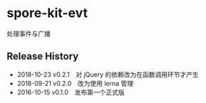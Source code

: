 # spore-kit-evt

处理事件与广播

## Release History

* 2018-10-23 v0.2.1 对 jQuery 的依赖改为在函数调用环节才产生
* 2018-09-21 v0.2.0 改为使用 lerna 管理
* 2016-10-15 v0.1.0 发布第一个正式版
